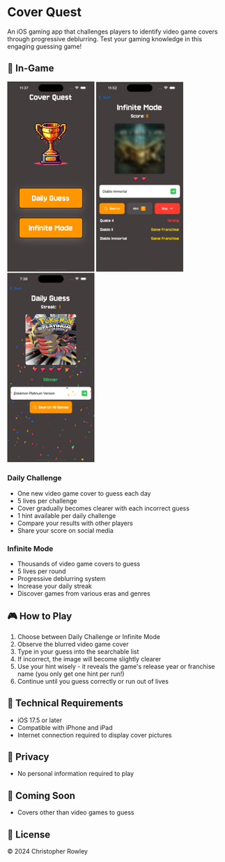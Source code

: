 # Cover Quest

An iOS gaming app that challenges players to identify video game covers through progressive deblurring. Test your gaming knowledge in this engaging guessing game!

## 📱 In-Game
<div aligh="center">
  <img src="https://github.com/csrowley/gamehunt-IOS/blob/main/images/homescreen.png" width="200" alt="Home Screen">
  <img src="https://github.com/csrowley/gamehunt-IOS/blob/main/images/infinitemode.png" width="200" alt="Infinite Mode">
  <img src="https://github.com/csrowley/gamehunt-IOS/blob/main/images/winscreen.png" width="200" alt="Daily Win">
</div>

### Daily Challenge
- One new video game cover to guess each day
- 5 lives per challenge
- Cover gradually becomes clearer with each incorrect guess
- 1 hint available per daily challenge
- Compare your results with other players
- Share your score on social media

### Infinite Mode
- Thousands of  video game covers to guess
- 5 lives per round
- Progressive deblurring system
- Increase your daily streak
- Discover games from various eras and genres

## 🎮 How to Play

1. Choose between Daily Challenge or Infinite Mode
2. Observe the blurred video game cover
3. Type in your guess into the searchable list
4. If incorrect, the image will become slightly clearer
5. Use your hint wisely - it reveals the game's release year or franchise name (you only get one hint per run!)
6. Continue until you guess correctly or run out of lives

## 🔧 Technical Requirements

- iOS 17.5 or later
- Compatible with iPhone and iPad
- Internet connection required to display cover pictures

## 🔐 Privacy
- No personal information required to play

## 🎯 Coming Soon
- Covers other than video games to guess
## 📜 License
© 2024 Christopher Rowley

